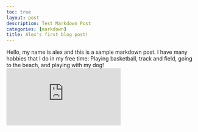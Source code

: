 ```yaml
---
toc: true
layout: post
description: Test Markdown Post
categories: [markdown]
title: Alex's first blog post!
---
```

Hello, my name is alex and this is a sample markdown post.
I have many hobbies that I do in my free time: Playing basketball, track and field, going to the beach, and playing with my dog!
![](https://www.cnn.com/travel/article/australia-best-beaches/index.html)

